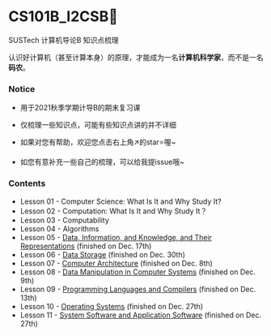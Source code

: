 # CS101B_I2CSB:open_book:
SUSTech 计算机导论B 知识点梳理

认识好计算机（甚至计算本身）的原理，才能成为一名**计算机科学家**，而不是一名**码农**。



### Notice

- 用于2021秋季学期计导B的期末复习课

- 仅梳理一些知识点，可能有些知识点讲的并不详细

- 如果对您有帮助，欢迎您点击右上角:arrow_upper_right:的star:star:喔~

- 如您有意补充一些自己的梳理，可以给我提issue哦~



### Contents

- Lesson 01 - Computer Science: What Is It and Why Study It?
- Lesson 02 - Computation: What Is It and Why Study It？
- Lesson 03 - Computability
- Lesson 04 - Algorithms
- Lesson 05 - [Data, Information, and Knowledge, and Their Representations](./Lesson%2005%20-%20Data%2C%20Information%2C%20and%20Knowledge%2C%20and%20Their%20Representations.md) (finished on Dec. 17th)
- Lesson 06 - [Data Storage](./Lesson%2006%20-%20Data%20Storage.md) (finished on Dec. 30th)
- Lesson 07 - [Computer Architecture](./Lesson%2007%20-%20Computer%20Architecture.md) (finished on Dec. 8th)
- Lesson 08 - [Data Manipulation in Computer Systems](./Lesson%2008%20-%20Data%20Manipulation.md) (finished on Dec. 9th)
- Lesson 09 - [Programming Languages and Compilers](./Lesson%2008%20-%20Data%20Manipulation.md) (finished on Dec. 13th)
- Lesson 10 - [Operating Systems](./Lesson%2010%20-%20Operating%20System.md) (finished on Dec. 27th)
- Lesson 11 - [System Software and Application Software](./Lesson%2011%20-%20System%20Software%20and%20Application%20Software.md) (finished on Dec. 27th)
